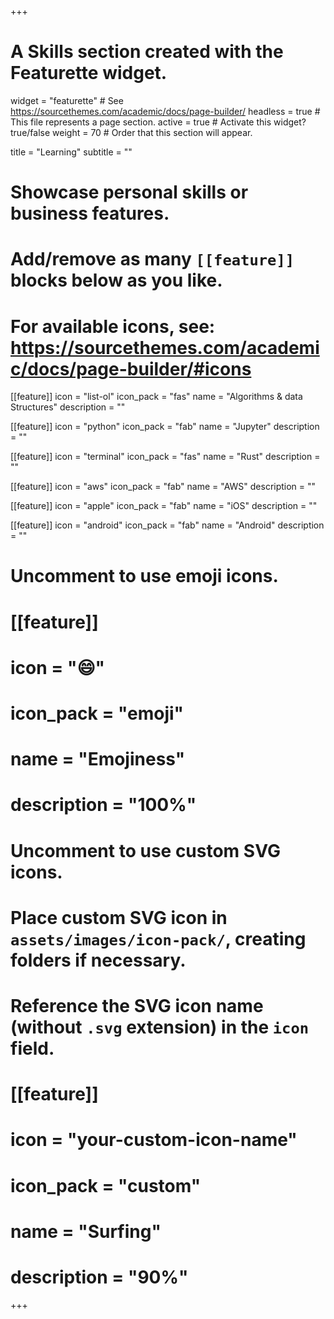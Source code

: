 +++
# A Skills section created with the Featurette widget.
widget = "featurette"  # See https://sourcethemes.com/academic/docs/page-builder/
headless = true  # This file represents a page section.
active = true  # Activate this widget? true/false
weight = 70  # Order that this section will appear.

title = "Learning"
subtitle = ""

# Showcase personal skills or business features.
# 
# Add/remove as many `[[feature]]` blocks below as you like.
# 
# For available icons, see: https://sourcethemes.com/academic/docs/page-builder/#icons

[[feature]]
  icon = "list-ol"
  icon_pack = "fas"
  name = "Algorithms & data Structures"
  description = ""

[[feature]]
  icon = "python"
  icon_pack = "fab"
  name = "Jupyter"
  description = ""

[[feature]]
  icon = "terminal"
  icon_pack = "fas"
  name = "Rust"
  description = ""

[[feature]]
  icon = "aws"
  icon_pack = "fab"
  name = "AWS"
  description = ""

[[feature]]
  icon = "apple"
  icon_pack = "fab"
  name = "iOS"
  description = ""

[[feature]]
  icon = "android"
  icon_pack = "fab"
  name = "Android"
  description = ""

# Uncomment to use emoji icons.
# [[feature]]
#  icon = ":smile:"
#  icon_pack = "emoji"
#  name = "Emojiness"
#  description = "100%"  

# Uncomment to use custom SVG icons.
# Place custom SVG icon in `assets/images/icon-pack/`, creating folders if necessary.
# Reference the SVG icon name (without `.svg` extension) in the `icon` field.
# [[feature]]
#  icon = "your-custom-icon-name"
#  icon_pack = "custom"
#  name = "Surfing"
#  description = "90%"

+++
